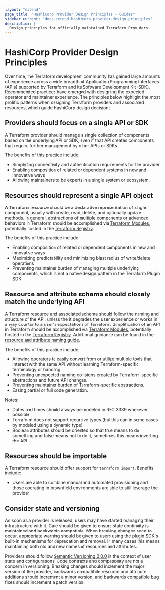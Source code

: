 ```yaml
---
layout: "extend"
page_title: "HashiCorp Provider Design Principles - Guides"
sidebar_current: "docs-extend-hashicorp-provider-design-principles"
description: |-
  Design principles for officially maintained Terraform Providers.
---
```


# HashiCorp Provider Design Principles

Over time, the Terraform development community has gained large amounts of experience across a wide breadth of Application Programming Interfaces (APIs) supported by Terraform and its Software Development Kit (SDK). Recommended practices have emerged with designing the expected operator and maintainer experience. The principles below highlight the most prolific patterns when designing Terraform providers and associated resources, which guide HashiCorp design decisions.

## Providers should focus on a single API or SDK

A Terraform provider should manage a single collection of components based on the underlying API or SDK, even if that API creates components that require further management by other APIs or SDKs.

The benefits of this practice include:

- Simplyfing connectivity and authentication requirements for the provider
- Enabling composition of related or dependent systems in new and innovative ways
- Allowing maintainers to be experts in a single system or ecosystem.

## Resources should represent a single API object

A Terraform resource should be a declarative representation of single component, usually with create, read, delete, and optionally update methods. In general, abstractions of multiple components or advanced behaviors in Terraform should be accomplished via [Terraform Modules](/docs/modules/), potentially hosted in the [Terraform Registry](https://registry.terraform.io/).

The benefits of this practice include:

- Enabling composition of related or dependent components in new and innovative ways
- Maximizing predictability and minimizing blast radius of write/delete operations
- Preventing maintainer burden of managing multiple underlying components, which is not a native design pattern in the Terraform Plugin SDK.

## Resource and attribute schema should closely match the underlying API

A Terraform resource and associated schema should follow the naming and structure of the API, unless the it degrades the user experience or works in a way counter to a user's expectations of Terraform. Simplification of an API in Terraform should be accomplished via [Terraform Modules](/docs/modules/), potentially hosted in the [Terraform Registry](https://registry.terraform.io/). Additional guidance can be found in the [resource and attribute naming guide](/docs/extend/best-practices/naming.html).

The benefits of this practice include:

- Allowing operators to easily convert from or utilize multiple tools that interact with the same API without learning Terraform-specific terminology or handling.
- Preventing unexpected naming collisions created by Terraform-specific abstractions and future API changes.
- Preventing maintainer burden of Terraform-specific abstractions.
- Easing partial or full code generation.

Notes:

- Dates and times should always be modeled in RFC 3339 whenever possible
- Terraform does not support recursive types (but this can in some cases by modeled using a dynamic type)
- Boolean attributes should be oriented so that true means to do something and false means not to do it, sometimes this means inverting the API

## Resources should be importable

A Terraform resource should offer support for `terraform import`. Benefits include:

- Users are able to combine manual and automated provisioning and those operating in brownfield environments are able to still leverage the provider

## Consider state and versioning

As soon as a provider is released, users may have started managing their infrastructure with it. Care should be given to ensure state continuity is maintained and backwards compatible. When breaking changes need to occur, appropriate warning should be given to users using the plugin SDK's built-in mechanisms for deprecation and removal. In many cases this means maintaining both old and new names of resources and attributes.

Providers should follow [Semantic Versioning 2.0.0](https://semver.org/) in the context of user state and configurations. Code contracts and compatibility are not a concern in versioning. Breaking changes should increment the major version of the provider, backwards compatibile resource and attribute additions should increment a minor version, and backwards compatible bug fixes should increment a patch version.
